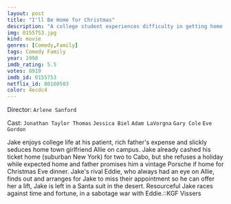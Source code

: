 ```yaml
---
layout: post
title: "I'll Be Home for Christmas"
description: "A college student experiences difficulty in getting home for Christmas after being hazed by his friends. While struggling to get home in time for Christmas, he learns quite a bit about himself and the true meaning of the holiday..."
img: 0155753.jpg
kind: movie
genres: [Comedy,Family]
tags: Comedy Family 
year: 1998
imdb_rating: 5.5
votes: 8919
imdb_id: 0155753
netflix_id: 80160503
color: 4ecdc4
---
```

Director: `Arlene Sanford`  

Cast: `Jonathan Taylor Thomas` `Jessica Biel` `Adam LaVorgna` `Gary Cole` `Eve Gordon` 

Jake enjoys college life at his patient, rich father's expense and slickly seduces home town girlfriend Allie on campus. Jake already cashed his ticket home (suburban New York) for two to Cabo, but she refuses a holiday while expected home and father promises him a vintage Porsche if home for Christmas Eve dinner. Jake's rival Eddie, who always had an eye on Allie, finds out and arranges for Jake to miss their appointment so he can offer her a lift, Jake is left in a Santa suit in the desert. Resourceful Jake races against time and fortune, in a sabotage war with Eddie.::KGF Vissers